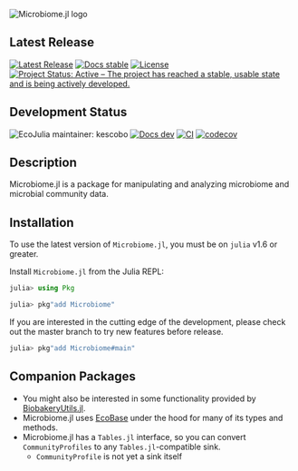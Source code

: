![Microbiome.jl logo](logo.png)

## Latest Release

[![Latest Release](https://img.shields.io/github/release/EcoJulia/Microbiome.jl.svg)](https://github.com/EcoJulia/Microbiome.jl/releases/latest)
[![Docs stable](https://img.shields.io/badge/docs-stable-blue.svg)](https://docs.ecojulia.org/Microbiome.jl/stable/)
[![License](https://img.shields.io/badge/license-MIT-green.svg)](https://github.com/EcoJulia/Microbiome.jl/blob/master/LICENSE)
[![Project Status: Active – The project has reached a stable, usable state and is being actively developed.](https://www.repostatus.org/badges/latest/active.svg)](https://www.repostatus.org/#active)

## Development Status

![EcoJulia maintainer: kescobo](https://img.shields.io/badge/EcoJulia%20Maintainer-kescobo-blue.svg)
[![Docs dev](https://img.shields.io/badge/docs-latest-blue.svg)](https://docs.ecojulia.org/Microbiome.jl/latest/)
[![CI](https://github.com/EcoJulia/Microbiome.jl/workflows/CI/badge.svg)](https://github.com/EcoJulia/Microbiome.jl/actions?query=workflow%3ACI)
[![codecov](https://codecov.io/gh/EcoJulia/Microbiome.jl/branch/main/graph/badge.svg)](https://codecov.io/gh/EcoJulia/Microbiome.jl)

## Description

Microbiome.jl is a package for manipulating and analyzing
microbiome and microbial community data.

## Installation

To use the latest version of `Microbiome.jl`,
you must be on `julia` v1.6 or greater.

Install `Microbiome.jl` from the Julia REPL:

```julia
julia> using Pkg

julia> pkg"add Microbiome"
```

If you are interested in the cutting edge of the development, please check out
the master branch to try new features before release.

```julia
julia> pkg"add Microbiome#main"
```

## Companion Packages

- You might also be interested in some functionality provided by
  [BiobakeryUtils.jl](https://github.com/EcoJulia/BiobakeryUtils.jl).
- Microbiome.jl uses [EcoBase](https://github.com/EcoJulia/EcoBase.jl) under the hood
  for many of its types and methods.
- Microbiome.jl has a `Tables.jl` interface, so you can convert `CommunityProfiles`
  to any `Tables.jl`-compatible sink.
  - `CommunityProfile` is not yet a sink itself

